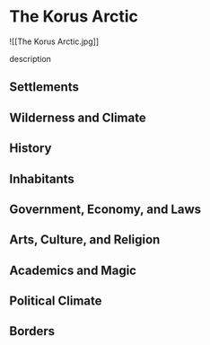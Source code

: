 # The Korus Arctic
![[The Korus Arctic.jpg]]

description

## Settlements

## Wilderness and Climate

## History

## Inhabitants

## Government, Economy, and Laws

## Arts, Culture, and Religion

## Academics and Magic

## Political Climate

## Borders